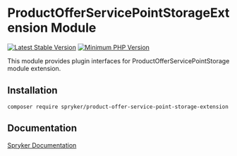 # ProductOfferServicePointStorageExtension Module
[![Latest Stable Version](https://poser.pugx.org/spryker/product-offer-service-point-storage-extension/v/stable.svg)](https://packagist.org/packages/spryker/product-offer-service-point-storage-extension)
[![Minimum PHP Version](https://img.shields.io/badge/php-%3E%3D%208.3-8892BF.svg)](https://php.net/)

This module provides plugin interfaces for ProductOfferServicePointStorage module extension.

## Installation

```
composer require spryker/product-offer-service-point-storage-extension
```

## Documentation

[Spryker Documentation](https://docs.spryker.com)
